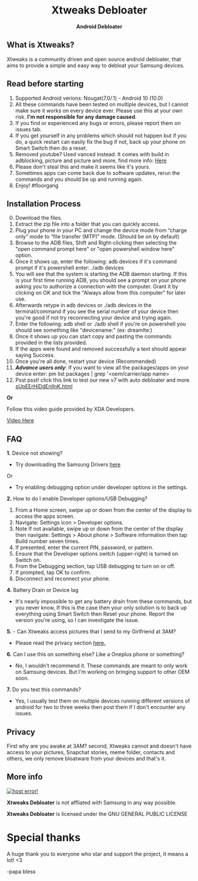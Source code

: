 <div align="center">
  <h1>Xtweaks Debloater</h1>
  <p align="center"><b> Android Debloater </b></p>
  </div>

## What is Xtweaks?
Xtweaks is a community driven and open source android debloater, that aims to provide a simple and easy way to debloat your Samsung devices. 
## Read before starting
1. Supported Android verions: Nougat(7.0/.1) - Android 10 (10.0) 
2. All these commands have been tested on multiple devices, but I cannot make sure it works on every device ever. Please use this at your own risk. <b>I'm not responsible for any damage caused</b>.
3. If you find or experienced any bugs or errors, please report them on issues tab.
4. If you get yourself in any problems which should not happen but if you do, a quick restart can easily fix the bug if not, back up your phone on Smart Switch then do a reset.
5. Removed youtube? Used vanced instead. It comes with build in adblocking, picture and picture and more, find more info: <a href="https://vancedapp.com/">Here</a> 
6. Please don't steal this and make it seems like it's yours. 
7. Sometimes apps can come back due to software updates, rerun the commands and you should be up and running again.
8. Enjoy! #floorgang
  
## Installation Process
0. Download the files.
1. Extract the zip file into a folder that you can quickly access. 
2. Plug your phone in your PC and change the device mode from “charge only” mode to “file transfer (MTP)” mode. (Should be on by default)
3. Browse to the ADB files, Shift and Right-clicking then selecting the "open command prompt here" or "open powershell window here" option.
4. Once it shows up, enter the following: adb devices if it's command prompt if it's powershell enter: ./adb devices
5. You will see that the system is starting the ADB daemon starting. If this is your first time running ADB, you should see a prompt on your phone asking you to authorize a connection with the computer. Grant it by clicking on OK and tick the "Always allow from this computer" for later use.
6. Afterwards retype in adb devices or ./adb devices in the terminal/command if you see  the serial number of your device then you're good if not try reconnecting your device and trying again.
7. Enter the following:  adb shell or ./adb shell if you're on powershell you should see something like "devicename:" (ex: dreamlte:)
8. Once it shows up you can start copy and pasting the commands provided in the lists provided.
9. If the apps were found and removed successfully a text should appear saying Success.
10. Once you're all done, restart your device (Recommended)
11. <b>*Advance users only*</b>: If you want to view all the packages/apps on your device enter: pm list packages | grep '<oem/carrier/app name> <br>
69. Psst psst! click this link to test our new v7 with auto debloater and more. <a href="https://bit.ly/32DgAxP">sUpEErHiDdEnlInK.html</a>

<b>Or</b> 

Follow this video guide provided by XDA Developers.

<a href="https://youtu.be/fAqmjU_EJ8g?t=174">Video Here</a>

## FAQ

<b>1.</b> Device not showing?
- Try downloading the Samsung Drivers <a href="https://d3unf4s5rp9dfh.cloudfront.net/Mobile_doc/SAMSUNG_USB_Driver_for_Mobile_Phones.exe">here</a>

Or

- Try enabling debugging option under developer options in the settings.

<b>2.</b> How to do I enable Developer options/USB Debugging?
1. From a Home screen, swipe up or down from the center of the display to access the apps screen.
2. Navigate: Settings icon > Developer options.
3. Note If not available, swipe up or down from the center of the display then navigate: Settings > About phone > Software information then tap Build number seven times.
4. If presented, enter the current PIN, password, or pattern.
5. Ensure that the Developer options switch (upper-right) is turned on Switch on.
6. From the Debugging section, tap USB debugging to turn on or off.
7. If prompted, tap OK to confirm.
8. Disconnect and reconnect your phone.

<b>4.</b> Battery Drain or Device lag
- It's nearly impossible to get any battery drain from these commands, but you never know, If this is the case then your only solution is to back up everything using Smart Switch then Reset your phone. Report the version you're using, so I can investigate the issue.

<b>5.</b> - Can Xtweaks access pictures that I send to my Girlfriend at 3AM?
- Please read the privacy section <a href="#privacy">here.</a>

<b>6.</b> Can I use this on something else? Like a Oneplus phone or something?
- No, I wouldn't recommend it. These commands are meant to only work on Samsung devices. But I'm working on bringing support to other OEM soon.

<b>7.</b> Do you test this commands? 
- Yes, I usually test them on multiple devices running different versions of android for two to three weeks then post them if I don't encounter any issues.

## Privacy
First why are you awake at 3AM? second, Xtweaks cannot and doesn't have access to your pictures, Snapchat stories, meme folder, contacts and others, we only remove bloatware from your devices and that's it.

## More info
<a href="https://paypal.me/raifs" target="_blank"><img src="https://www.paypalobjects.com/en_US/i/btn/btn_donateCC_LG.gif" alt="host error!"></a>

<b>Xtweaks Debloater</b> is not affliated with Samsung in any way possible.


<b>Xtweaks Debloater</b> is licensed under the
GNU GENERAL PUBLIC LICENSE</tr></table>
# Special thanks
A huge thank you to everyone who star and support the project, it means a lot! <3 

-papa bless

